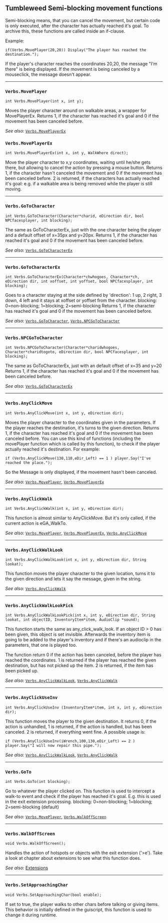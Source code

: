 ## Tumbleweed Semi-blocking movement functions

Semi-blocking means, that you can cancel the movement, but certain code is only executed, after the character has actually reached it's goal.
To archive this, these functions are called inside an if-clause.

Example:

```
if(Verbs.MovePlayer(20,20)) Display("The player has reached the destination.");
```

If the player's character reaches the coordinates 20,20, the message "I'm there" is being displayed.
If the movement is being canceled by a mouseclick, the message doesn't appear.

---

### `Verbs.MovePlayer`

```
int Verbs.MovePlayer(int x, int y);
```

Moves the player character around on walkable areas, a wrapper for MovePlayerEx.
Returns 1, if the character has reached it's goal and 0 if the movement has been canceled before.

*See also:*
[`Verbs.MovePlayerEx`](Tumbleweed_movement#verbsmoveplayerex)

### `Verbs.MovePlayerEx`

```
int Verbs.MovePlayerEx(int x, int y, WalkWhere direct);
```

Move the player character to x,y coordinates, waiting until he/she gets there, but allowing to cancel the action by pressing a mouse button.
Returns 1, if the character hasn't canceled the movement and 0 if the movement has been canceled before.
2 is returned, if the characters has actually reached it's goal: e.g. if a walkable area is being removed while the player is still moving.

---

### `Verbs.GoToCharacter`

```
int Verbs.GoToCharacter(Character*charid, eDirection dir, bool NPCfacesplayer, int blocking);
```

The same as GoToCharacterEx, just with the one character being the player and a default offset of x=35px and y=20px.
Returns 1, if the character has reached it's goal and 0 if the movement has been canceled before.

*See also:*
[`Verbs.GoToCharacterEx`](Tumbleweed_movement#verbsgotocharacterex)

---

### `Verbs.GoToCharacterEx`

```
int Verbs.GoToCharacterEx(Character*chwhogoes, Character*ch, eDirection dir, int xoffset, int yoffset, bool NPCfacesplayer, int blocking);
```

Goes to a character staying at the side defined by 'direction': 1 up, 2 right, 3 down, 4 left and it stays at xoffset or yoffset from the character.
blocking: 0=non-blocking; 1=blocking; 2=semi-blocking
Returns 1, if the character has reached it's goal and 0 if the movement has been canceled before.

*See also:*
[`Verbs.GoToCharacter`](Tumbleweed_movement#verbsgotocharacter),
[`Verbs.NPCGoToCharacter`](Tumbleweed_movement#verbsnpcgotocharacter)

---

### `Verbs.NPCGoToCharacter`

```
int Verbs.NPCGoToCharacter(Character*charidwhogoes, Character*charidtogoto, eDirection dir, bool NPCfacesplayer, int blocking);
```

The same as GoToCharacterEx, just with an default offset of x=35 and y=20
Returns 1, if the character has reached it's goal and 0 if the movement has been canceled before.

*See also:*
[`Verbs.GoToCharacterEx`](Tumbleweed_movement#verbsgotocharacterex)

---

### `Verbs.AnyClickMove`

```
int Verbs.AnyClickMove(int x, int y, eDirection dir);
```

Moves the player character to the coordinates given in the parameters. If the player reaches the destination, it's turns to the given direction.
Returns 1, if the character has reached it's goal and 0 if the movement has been canceled before.
You can use this kind of functions (including the movePlayer function which is called by this function),
to check if the player actually reached it's destination. For example:

```
if (Verbs.AnyClickMove(130,110,eDir_Left) == 1 ) player.Say("I've reached the place.");
```

So the Message is only displayed, if the movement hasn't been canceled.

*See also:*
[`Verbs.MovePlayer`](Tumbleweed_movement#verbsmoveplayer),
[`Verbs.MovePlayerEx`](Tumbleweed_movement#verbsmoveplayerex)

---

### `Verbs.AnyClickWalk`

```
int Verbs.AnyClickWalk(int x, int y, eDirection dir);
```

This function is almost similar to AnyClickMove. But it's only called, if the current action is eGA_WalkTo.

*See also:*
[`Verbs.MovePlayer`](Tumbleweed_movement#verbsmoveplayer),
[`Verbs.MovePlayerEx`](Tumbleweed_movement#verbsmoveplayerex),
[`Verbs.AnyClickMove`](Tumbleweed_movement#verbsanyclickmove)

---

### `Verbs.AnyClickWalkLook`

```
int Verbs.AnyClickWalkLook(int x, int y, eDirection dir, String lookat);
```

This function moves the player character to the given location, turns it to the given direction and lets it say the message, given in the string.

*See also:*
[`Verbs.AnyClickWalk`](Tumbleweed_movement#verbsanyclickwalk)

---

### `Verbs.AnyClickWalkLookPick`

```
int Verbs.AnyClickWalkLookPick(int x, int y, eDirection dir, String lookat, int objectID, InventoryItem*item, AudioClip *sound);
```

This function starts the same as any_click_walk_look. If an object ID > 0 has been given, this object is set invisible. Afterwards the inventory item is going to be added to the player's inventory and if there's an audioclip in the parameters, that one is played too.

The function return 0 if the action has been canceled, before the player has reached the coordinates. 1 is returned if the player has reached the given destination, but has not picked up the item. 2 is returned, if the item has been picked up.

*See also:*
[`Verbs.AnyClickWalkLook`](Tumbleweed_movement#verbsanyclickwalklook),
[`Verbs.AnyClickWalk`](Tumbleweed_movement#verbsanyclickwalk)

---

### `Verbs.AnyClickUseInv`

```
int Verbs.AnyClickUseInv (InventoryItem*item, int x, int y, eDirection dir);
```

This function moves the player to the given destination. It returns 0, if the action is unhandled, 1 is returned,
if the action is handled, but has been canceled. 2 is returned, if everything went fine. A possible usage is:

```
if (Verbs.AnyClickUseInv(iWrench,100,130,eDir_Left) == 2 ) player.Say("I will now repair this pipe.");
```

*See also:*
[`Verbs.AnyClickWalkLook`](Tumbleweed_movement#verbsanyclickwalklook),
[`Verbs.AnyClickWalk`](Tumbleweed_movement#verbsanyclickwalk)

---

### `Verbs.GoTo`

```
int Verbs.GoTo(int blocking);
```

Go to whatever the player clicked on. This function is used to intercept a walk-to event and check if the player has reached it's goal.
E.g. this is used in the exit extension processing.
blocking: 0=non-blocking; 1=blocking; 2=semi-blocking (default)

*See also:*
[`Verbs.MovePlayer`](Tumbleweed_movement#verbsmoveplayer),
[`Verbs.WalkOffScreen`](Tumbleweed_movement#verbswalkoffscreen)

---

### `Verbs.WalkOffScreen`

```
void Verbs.WalkOffScreen();
```

Handles the action of hotspots or objects with the exit extension ('>e'). Take a look at chapter about extensions to see what this function does.

*See also:*
[Extensions](Tumbleweed_extensions#tumbleweed-extensions)

---

### `Verbs.SetApproachingChar`

```
void Verbs.SetApproachingChar(bool enable);
```

If set to true, the player walks to other chars before talking or giving items. This behavior is initially defined in the guiscript, this function is used to change it during runtime.
